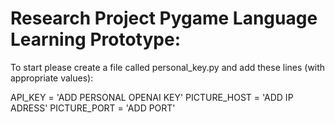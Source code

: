 # Research Project Pygame Language Learning Prototype:

To start please create a file called personal_key.py and add these lines (with appropriate values):

API_KEY = 'ADD PERSONAL OPENAI KEY'
PICTURE_HOST = 'ADD IP ADRESS'
PICTURE_PORT = 'ADD PORT'
